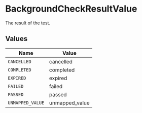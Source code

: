# BackgroundCheckResultValue

The result of the test.


## Values

| Name             | Value            |
| ---------------- | ---------------- |
| `CANCELLED`      | cancelled        |
| `COMPLETED`      | completed        |
| `EXPIRED`        | expired          |
| `FAILED`         | failed           |
| `PASSED`         | passed           |
| `UNMAPPED_VALUE` | unmapped_value   |